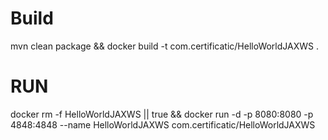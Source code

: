 # Build
mvn clean package && docker build -t com.certificatic/HelloWorldJAXWS .

# RUN

docker rm -f HelloWorldJAXWS || true && docker run -d -p 8080:8080 -p 4848:4848 --name HelloWorldJAXWS com.certificatic/HelloWorldJAXWS 